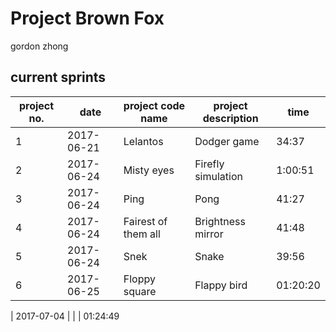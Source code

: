# Project Brown Fox
gordon zhong

## current sprints

project no. | date | project code name | project description | time    
--- | --- | --- | --- | ---  
1 | 2017-06-21 |Lelantos | Dodger game | 34:37  
2 | 2017-06-24 |Misty eyes | Firefly simulation | 1:00:51  
3 | 2017-06-24 |Ping | Pong | 41:27  
4 | 2017-06-24 |Fairest of them all | Brightness mirror | 41:48  
5 | 2017-06-24 |Snek | Snake | 39:56  
6 | 2017-06-25 |Floppy square | Flappy bird | 01:20:20  

 | 2017-07-04 | |  | 01:24:49
